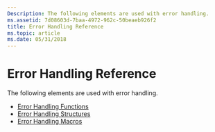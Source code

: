 ```yaml
---
Description: The following elements are used with error handling.
ms.assetid: 7d08603d-7baa-4972-962c-50beaeb926f2
title: Error Handling Reference
ms.topic: article
ms.date: 05/31/2018
---
```


# Error Handling Reference

The following elements are used with error handling.

-   [Error Handling Functions](error-handling-functions.md)
-   [Error Handling Structures](error-handling-structures.md)
-   [Error Handling Macros](error-handling-macro.md)

 

 



